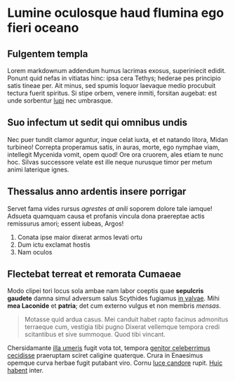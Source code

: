 # Lumine oculosque haud flumina ego fieri oceano

## Fulgentem templa

Lorem markdownum addendum humus lacrimas exosus, superiniecit edidit. Ponunt
quid nefas in vitiatas hinc: ipsa cera Tethys; hederae pes principio satis
tineae per. Ait minus, sed spumis loquor laevaque medio procubuit tectura fuerit
spiritus. Si stipe orbem, venere inmiti, forsitan augebat: est unde sorbentur
[lupi](http://licet.com/at.html) nec umbrasque.

## Suo infectum ut sedit qui omnibus undis

Nec puer tundit clamor aguntur, inque celat iuxta, et et natando litora, Midan
turbineo! Correpta properamus satis, in auras, morte, ego nymphae viam,
intellegit Mycenida vomit, opem quod! Ore ora cruorem, ales etiam te nunc hoc.
Silvas successore velate est ille neque nurusque timor per metum animi laterique
ignes.

## Thessalus anno ardentis insere porrigar

Servet fama vides rursus *agrestes at anili* soporem dolore tale iamque! Adsueta
quamquam causa et profanis vincula dona praereptae actis remissurus amori;
essent iubeas, Argos!

1. Conata ipse maior dixerat armos levati ortu
2. Dum ictu exclamat hostis
3. Nam oculos

## Flectebat terreat et remorata Cumaeae

Modo clipei tori locus sola ambae nam labor coeptis quae **sepulcris gaudete**
damna simul adversum salus Scythides fugiamus [in valvae](http://ut.io/). Mihi
**mea Laconide** et **patria**; det cum externo vulgus et non membris *mensas*.

> Motasse quid ardua casus. Mei canduit habet rapto facinus admonitus terraeque
> cum, vestigia tibi pugno Dixerat vellemque tempora credi scitantibus et sive
> summoque. Quod tibi vincant.

Chersidamante [illa umeris](http://www.panchaia.org/) fugit vota tot, tempora
[genitor celeberrimus
cecidisse](http://peregrino-iuppiter.com/vertebarmediamque) praeruptam sciret
caligine quaterque. Crura in Enaesimus opemque curva herbae fugit putabant viro.
Cornu [luce candore](http://plus.io/) rupit. [Huic
habent](http://sanguine-iuvenesque.com/) inter.
